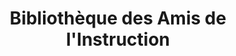 ---
title: "Bibliothèque des Amis de l'Instruction"
url: /paris/bibliotheque-des-amis-de-linstruction/
shop: livres
---